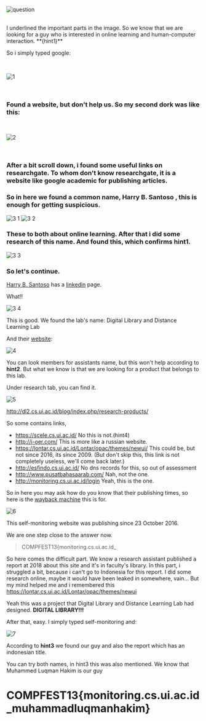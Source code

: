 ![question](https://user-images.githubusercontent.com/75025215/133151212-17c8a6fb-7f55-4ae4-b2df-9b105bd8a483.PNG)

<br>
I underlined the important parts in the image. So we know that we are looking for a guy who is interested in online learning and human-computer interaction. **(hint1)**

So i simply typed google:

<br>
   
![1](https://user-images.githubusercontent.com/75025215/133151448-6b2b12ab-8981-41b2-a692-619cb31892d5.PNG)

<br>

### Found a website, but don't help us. So my second dork was like this:

<br>

![2](https://user-images.githubusercontent.com/75025215/133151587-3fc7ffa7-ad57-4814-8ae6-cc37d610eac1.PNG)

<br>

### After a bit scroll down, i found some useful links on researchgate. To whom don't know researchgate, it is a website like google academic for publishing articles.

### So in here we found a common name, Harry B. Santoso , this is enough for getting suspicious.

![3 1](https://user-images.githubusercontent.com/75025215/133151889-9e738b51-fd5c-472e-b5e3-167931d8072c.PNG)
![3 2](https://user-images.githubusercontent.com/75025215/133151897-9bfc7730-9f3e-46ee-bb24-4b756924cae9.PNG)

### These to both about online learning. After that i did some research of this name. And found this, which confirms hint1.

![3 3](https://user-images.githubusercontent.com/75025215/133152128-e0bd09c4-e076-40e5-b301-e3e1f11beedf.PNG)

### So let's continue.

[Harry B. Santoso](https://cs.ui.ac.id/personnel/harry-budi-santoso/) has a [linkedin](https://www.linkedin.com/in/harry-b-santoso-11191224/?originalSubdomain=id) page. 

What!!

![3 4](https://user-images.githubusercontent.com/75025215/133152265-ac6336f7-e124-482b-967e-d71767e626fc.PNG)

This is good. We found the lab's name: Digital Library and Distance Learning Lab

And their [website](http://dl2.cs.ui.ac.id/):

![4](https://user-images.githubusercontent.com/75025215/133152347-6ad339a5-7dba-46ba-baa0-c7a4e28c73bf.PNG)


You can look members for assistants name, but this won't help according to **hint2**.
But what we know is that we are looking for a product that belongs to this lab.

Under research tab, you can find it.

![5](https://user-images.githubusercontent.com/75025215/133152626-9da7a866-2d8a-46cc-ac31-78d675a772dc.jpg)

http://dl2.cs.ui.ac.id/blog/index.php/research-products/

So some contains links, 
- https://scele.cs.ui.ac.id/ No this is not.(hint4)
- http://i-oer.com/ This is more like a russian website.
- https://lontar.cs.ui.ac.id/Lontar/opac/themes/newui/ This could be, but not since 2016, its since 2009. (But don't skip this, this link is not completely useless, we'll come back later.)
- http://esfindo.cs.ui.ac.id/ No dns records for this, so out of assessment
- http://www.pusatbahasaarab.com/ Nah, not the one.
- http://monitoring.cs.ui.ac.id/login Yeah, this is the one.

So in here you may ask how do you know that their publishing times, so here is the [wayback machine](https://en.wikipedia.org/wiki/Wayback_Machine) this is for.

![6](https://user-images.githubusercontent.com/75025215/133153314-59b311b3-8842-4954-b94e-6650c2fae8cc.PNG)


This self-monitoring website was publishing since 23 October 2016.

We are one step close to the answer now.
> COMPFEST13{monitoring.cs.ui.ac.id_


So here comes the difficult part. We know a research assistant published a report at 2018 about this site and it's in faculty's library.
In this part, i struggled a bit, because i can't go to Indonesia for this report. I did some research online, maybe it would have been leaked in somewhere, vain...
But my mind helped me and i remembered this https://lontar.cs.ui.ac.id/Lontar/opac/themes/newui

Yeah this was a project that Digital Library and Distance Learning Lab had designed. **DIGITAL LIBRARY!!!**

After that, easy. I simply typed self-monitoring and: 

![7](https://user-images.githubusercontent.com/75025215/133154270-c5951c58-52d2-4efd-820c-090353638ee3.PNG)

According to **hint3** we found our guy and also the report which has an indonesian title.

You can try both names, in hint3 this was also mentioned. We know that Muhammed Luqman Hakim is our guy 


# COMPFEST13{monitoring.cs.ui.ac.id_muhammadluqmanhakim}
